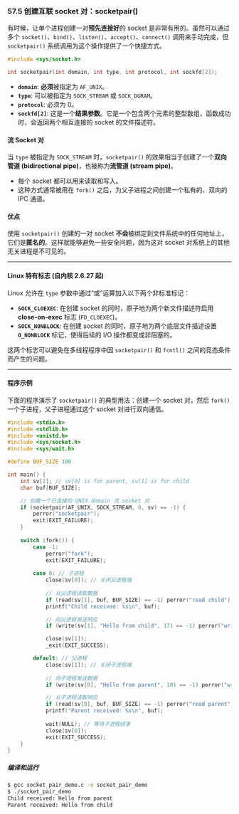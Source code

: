 ### **57.5 创建互联 socket 对：socketpair()**

有时候，让单个进程创建一对**预先连接好**的 socket 是非常有用的。虽然可以通过多个 `socket()`、`bind()`、`listen()`、`accept()`、`connect()` 调用来手动完成，但 `socketpair()` 系统调用为这个操作提供了一个快捷方式。

```c
#include <sys/socket.h>

int socketpair(int domain, int type, int protocol, int sockfd[2]);
```

  * **`domain`**: **必须**被指定为 `AF_UNIX`。
  * **`type`**: 可以被指定为 `SOCK_STREAM` 或 `SOCK_DGRAM`。
  * **`protocol`**: 必须为 0。
  * **`sockfd[2]`**: 这是一个**结果参数**。它是一个包含两个元素的整型数组，函数成功时，会返回两个相互连接的 socket 的文件描述符。

#### **流 Socket 对**

当 `type` 被指定为 `SOCK_STREAM` 时，`socketpair()` 的效果相当于创建了一个**双向管道 (bidirectional pipe)**，也被称为**流管道 (stream pipe)**。

  * 每个 socket 都可以用来读取和写入。
  * 这种方式通常被用在 `fork()` 之后，为父子进程之间创建一个私有的、双向的 IPC 通道。

#### **优点**

使用 `socketpair()` 创建的一对 socket **不会**被绑定到文件系统中的任何地址上，它们是**匿名的**。这样就能够避免一些安全问题，因为这对 socket 对系统上的其他无关进程是不可见的。

-----

#### **Linux 特有标志 (自内核 2.6.27 起)**

Linux 允许在 `type` 参数中通过“或”运算加入以下两个非标准标记：

  * **`SOCK_CLOEXEC`**: 在创建 socket 的同时，原子地为两个新文件描述符启用 **close-on-exec** 标志 (`FD_CLOEXEC`)。
  * **`SOCK_NONBLOCK`**: 在创建 socket 的同时，原子地为两个底层文件描述设置 **`O_NONBLOCK`** 标记，使得后续的 I/O 操作都变成非阻塞的。

这两个标志可以避免在多线程程序中因 `socketpair()` 和 `fcntl()` 之间的竞态条件而产生的问题。

-----

#### **程序示例**

下面的程序演示了 `socketpair()` 的典型用法：创建一个 socket 对，然后 `fork()` 一个子进程，父子进程通过这个 socket 对进行双向通信。

```c
#include <stdio.h>
#include <stdlib.h>
#include <unistd.h>
#include <sys/socket.h>
#include <sys/wait.h>

#define BUF_SIZE 100

int main() {
    int sv[2]; // sv[0] is for parent, sv[1] is for child
    char buf[BUF_SIZE];

    // 创建一个已连接的 UNIX domain 流 socket 对
    if (socketpair(AF_UNIX, SOCK_STREAM, 0, sv) == -1) {
        perror("socketpair");
        exit(EXIT_FAILURE);
    }
    
    switch (fork()) {
        case -1:
            perror("fork");
            exit(EXIT_FAILURE);
        
        case 0: // 子进程
            close(sv[0]); // 关闭父进程端
            
            // 从父进程读取数据
            if (read(sv[1], buf, BUF_SIZE) == -1) perror("read child");
            printf("Child received: %s\n", buf);

            // 向父进程发送响应
            if (write(sv[1], "Hello from child", 17) == -1) perror("write child");

            close(sv[1]);
            _exit(EXIT_SUCCESS);

        default: // 父进程
            close(sv[1]); // 关闭子进程端
            
            // 向子进程发送数据
            if (write(sv[0], "Hello from parent", 18) == -1) perror("write parent");

            // 从子进程读取响应
            if (read(sv[0], buf, BUF_SIZE) == -1) perror("read parent");
            printf("Parent received: %s\n", buf);
            
            wait(NULL); // 等待子进程结束
            close(sv[0]);
            exit(EXIT_SUCCESS);
    }
}
```

##### **编译和运行**

```bash
$ gcc socket_pair_demo.c -o socket_pair_demo
$ ./socket_pair_demo
Child received: Hello from parent
Parent received: Hello from child
```